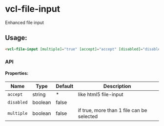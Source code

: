 # vcl-file-input

Enhanced file input

## Usage:

```html
<vcl-file-input [multiple]="true" [accept]="accept" [disabled]="disabled">My biggest Files</vcl-file-input>
```

### API

#### Properties:

Name          | Type    | Default      | Description
------------- | ------- | ------------ | ---------------------------------------------------
`accept`      | string  | *            | like html5 file-input
`disabled`    | boolean | false        |
`multiple`    | boolean | false        | if true, more than 1 file can be selected
